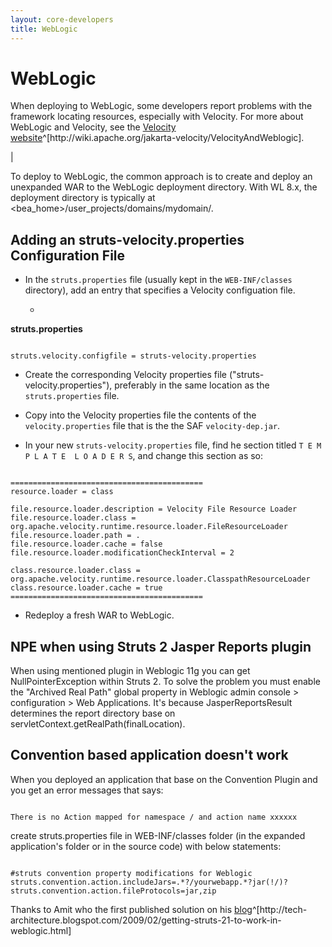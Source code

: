 ```yaml
---
layout: core-developers
title: WebLogic
---
```


# WebLogic


When deploying to WebLogic, some developers report problems with the framework locating resources, especially with Velocity\. For more about WebLogic and Velocity, see the [Velocity website](http://wiki\.apache\.org/jakarta\-velocity/VelocityAndWeblogic)^[http://wiki\.apache\.org/jakarta\-velocity/VelocityAndWeblogic]\.

| 

To deploy to WebLogic, the common approach is to create and deploy an unexpanded WAR to the WebLogic deployment directory\. With WL 8\.x, the deployment directory is typically at \<bea\_home\>/user\_projects/domains/mydomain/\.

> 

## Adding an struts\-velocity\.properties Configuration File

+ In the `struts.properties` file (usually kept in the `WEB-INF/classes` directory), add an entry that specifies a Velocity configuation file\.
	

  + 

**struts\.properties**


~~~~~~~

struts.velocity.configfile = struts-velocity.properties

~~~~~~~

+ Create the corresponding Velocity properties file ("struts\-velocity\.properties"), preferably in the same location as the `struts.properties` file\.

+ Copy into the Velocity properties file the contents of the `velocity.properties` file that is the the SAF `velocity-dep.jar`\.

+ In your new `struts-velocity.properties` file, find he section titled  `T E M P L A T E  L O A D E R S`, and change this section as so:



~~~~~~~

===========================================
resource.loader = class

file.resource.loader.description = Velocity File Resource Loader
file.resource.loader.class = org.apache.velocity.runtime.resource.loader.FileResourceLoader
file.resource.loader.path = .
file.resource.loader.cache = false
file.resource.loader.modificationCheckInterval = 2

class.resource.loader.class = org.apache.velocity.runtime.resource.loader.ClasspathResourceLoader
class.resource.loader.cache = true
===========================================

~~~~~~~

+ Redeploy a fresh WAR to WebLogic\.

## NPE when using Struts 2 Jasper Reports plugin

When using mentioned plugin in Weblogic 11g you can get NullPointerException within Struts 2\. To solve the problem you must enable the "Archived Real Path" global property in Weblogic admin console \> configuration \> Web Applications\. It's because JasperReportsResult determines the report directory base on servletContext\.getRealPath(finalLocation)\.

## Convention based application doesn't work

When you deployed an application that base on the Convention Plugin and you get an error messages that says:


~~~~~~~

There is no Action mapped for namespace / and action name xxxxxx

~~~~~~~

create struts\.properties file in WEB\-INF/classes folder (in the expanded application's folder or in the source code) with below statements:


~~~~~~~

#struts convention property modifications for Weblogic
struts.convention.action.includeJars=.*?/yourwebapp.*?jar(!/)?
struts.convention.action.fileProtocols=jar,zip

~~~~~~~

Thanks to Amit who the first published solution on his [blog](http://tech\-architecture\.blogspot\.com/2009/02/getting\-struts\-21\-to\-work\-in\-weblogic\.html)^[http://tech\-architecture\.blogspot\.com/2009/02/getting\-struts\-21\-to\-work\-in\-weblogic\.html]
